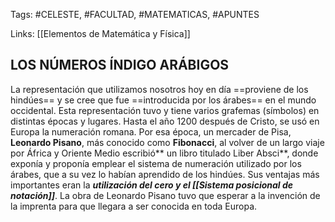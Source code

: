 Tags: #CELESTE, #FACULTAD, #MATEMATICAS, #APUNTES

Links: [[Elementos de Matemática y Física]]

## LOS NÚMEROS ÍNDIGO ARÁBIGOS

La representación que utilizamos nosotros hoy en día ==proviene de los hindúes== y se cree que fue ==introducida por los árabes== en el mundo occidental. Esta representación tuvo y tiene varios grafemas (símbolos) en distintas épocas y lugares. Hasta el año 1200 después de Cristo, se usó en Europa la numeración romana. Por esa época, un mercader de Pisa, **Leonardo Pisano**, más conocido como **Fibonacci**, al volver de un largo viaje por África y Oriente Medio escribió** un libro titulado Liber Absci**, donde exponía y proponía emplear el sistema de numeración utilizado por los árabes, que a su vez lo habían aprendido de los hindúes. Sus ventajas más importantes eran la ***utilización del cero y el [[Sistema posicional de notación]]***. La obra de Leonardo Pisano tuvo que esperar a la invención de la imprenta para que llegara a ser conocida en toda Europa.

